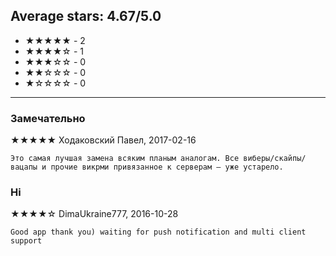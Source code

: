 ## Average stars: 4.67/5.0

- ★★★★★ - 2
- ★★★★☆ - 1
- ★★★☆☆ - 0
- ★★☆☆☆ - 0
- ★☆☆☆☆ - 0

---

### Замечательно

★★★★★ Ходаковский Павел, 2017-02-16

```
Это самая лучшая замена всяким планым аналогам. Все виберы/скайпы/вацапы и прочие викрми привязанное к серверам — уже устарело.
```

### Hi

★★★★☆ DimaUkraine777, 2016-10-28

```
Good app thank you) waiting for push notification and multi client support
```

